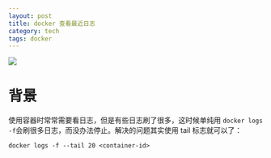 ```yaml
---
layout: post
title: docker 查看最近日志
category: tech
tags: docker
---
```

![](https://cdn.kelu.org/blog/tags/docker.jpg)

# 背景

使用容器时常常需要看日志，但是有些日志刷了很多，这时候单纯用 `docker logs -f`会刷很多日志，而没办法停止。解决的问题其实使用 tail 标志就可以了：

```
docker logs -f --tail 20 <container-id>
```